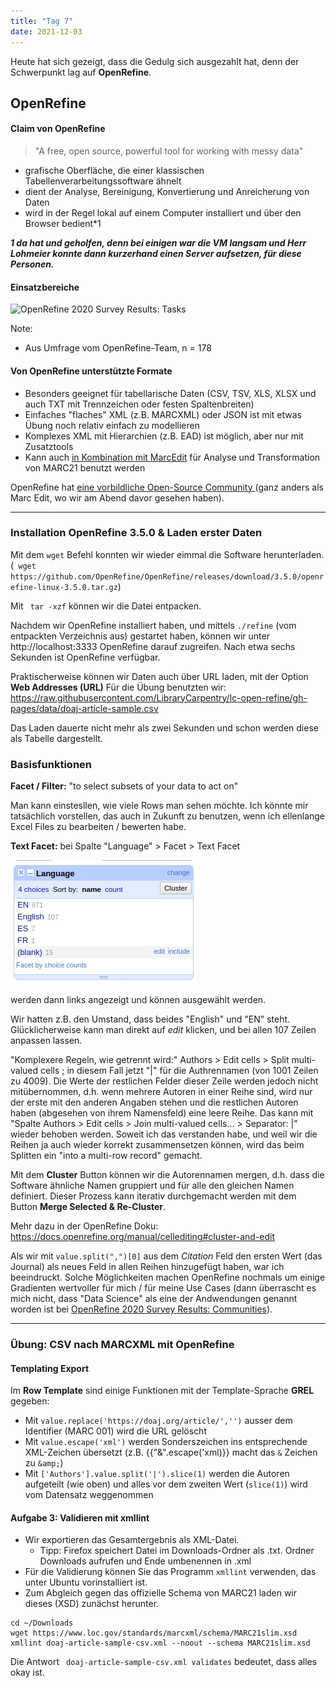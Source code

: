 ```yaml
---
title: "Tag 7"
date: 2021-12-03
---
```


Heute hat sich gezeigt, dass die Gedulg sich ausgezahlt hat, denn der Schwerpunkt lag auf **OpenRefine**.

## OpenRefine

#### Claim von OpenRefine

>  "A free, open source, powerful tool for working with messy data"

* grafische Oberfläche, die einer klassischen Tabellenverarbeitungssoftware ähnelt
* dient der Analyse, Bereinigung, Konvertierung und Anreicherung von Daten
* wird in der Regel lokal auf einem Computer installiert und über den Browser bedient*1

***1 da hat und geholfen, denn bei einigen war die VM langsam und Herr Lohmeier konnte dann kurzerhand einen Server aufsetzen, für diese Personen.***

#### Einsatzbereiche

![OpenRefine 2020 Survey Results: Tasks](https://raw.githubusercontent.com/OpenRefine/openrefine.github.com/master/images/2020survey/4.png)

Note:
- Aus Umfrage vom OpenRefine-Team, n = 178

#### Von OpenRefine unterstützte Formate

* Besonders geeignet für tabellarische Daten (CSV, TSV, XLS, XLSX und auch TXT mit Trennzeichen oder festen Spaltenbreiten)
* Einfaches "flaches" XML (z.B. MARCXML) oder JSON ist mit etwas Übung noch relativ einfach zu modellieren
* Komplexes XML mit Hierarchien (z.B. EAD) ist möglich, aber nur mit Zusatztools
* Kann auch [in Kombination mit MarcEdit](https://blog.reeset.net/archives/1873) für Analyse und Transformation von MARC21 benutzt werden


OpenRefine hat [eine vorbildliche Open-Source Community ](https://github.com/OpenRefine/OpenRefine/graphs/contributors) (ganz anders als Marc Edit, wo wir am Abend davor gesehen haben).

---

### Installation OpenRefine 3.5.0 & Laden erster Daten

Mit dem ```wget``` Befehl konnten wir wieder eimmal die Software herunterladen. (``` wget https://github.com/OpenRefine/OpenRefine/releases/download/3.5.0/openrefine-linux-3.5.0.tar.gz```)
    
Mit ``` tar -xzf``` können wir die Datei entpacken. 

Nachdem wir OpenRefine installiert haben, und mittels ```./refine``` (vom entpackten Verzeichnis aus) gestartet haben, können wir unter http://localhost:3333 OpenRefine darauf zugreifen. Nach etwa sechs Sekunden ist OpenRefine verfügbar.

Praktischerweise können wir Daten auch über URL laden, mit der Option **Web Addresses (URL)**
Für die Übung benutzten wir: https://raw.githubusercontent.com/LibraryCarpentry/lc-open-refine/gh-pages/data/doaj-article-sample.csv

Das Laden dauerte nicht mehr als zwei Sekunden und schon werden diese als Tabelle dargestellt.

### Basisfunktionen 

**Facet / Filter:** "to select subsets of your data to act on"

Man kann einstesllen, wie viele Rows man sehen möchte. Ich könnte mir tatsächlich vorstellen, das auch in Zukunft zu benutzen, wenn ich ellenlange Excel Files zu bearbeiten / bewerten habe.

**Text Facet:** bei Spalte "Language" > Facet > Text Facet

![screenshot Text Facet](../img/screenshot-text-facet.png)

werden dann links angezeigt und können ausgewählt werden.

Wir hatten z.B. den Umstand, dass beides "English" und "EN" steht. Glücklicherweise kann man direkt auf *edit* klicken, und bei allen 107 Zeilen anpassen lassen.

"Komplexere Regeln, wie getrennt wird:" Authors > Edit cells > Split multi-valued cells ; in diesem Fall jetzt "|" für die Authrennamen (von 1001 Zeilen zu 4009). Die Werte der restlichen Felder dieser Zeile werden jedoch nicht mitübernommen, d.h. wenn mehrere Autoren in einer Reihe sind, wird nur der erste mit den anderen Angaben stehen und die restlichen Autoren haben (abgesehen von ihrem Namensfeld) eine leere Reihe.
Das kann mit "Spalte Authors > Edit cells > Join multi-valued cells… > Separator: |" wieder behoben werden.
Soweit ich das verstanden habe, und weil wir die Reihen ja auch wieder korrekt zusammensetzen können, wird das beim Splitten ein "into a multi-row record"  gemacht.

Mit dem **Cluster** Button können wir die Autorennamen mergen, d.h. dass die Software ähnliche Namen gruppiert und für alle den gleichen Namen definiert. Dieser Prozess kann iterativ durchgemacht werden mit dem Button **Merge Selected & Re-Cluster**.

Mehr dazu in der OpenRefine Doku: https://docs.openrefine.org/manual/cellediting#cluster-and-edit

Als wir mit ```value.split(",")[0]``` aus dem *Citation* Feld den ersten Wert (das Journal) als neues Feld in allen Reihen hinzugefügt haben, war ich beeindruckt. Solche Möglichkeiten machen OpenRefine nochmals um einige Gradienten wertvoller für mich / für meine Use Cases (dann überrascht es mich nicht, dass "Data Science" als eine der Andwendungen genannt worden ist bei [OpenRefine 2020 Survey Results: Communities](https://raw.githubusercontent.com/OpenRefine/openrefine.github.com/master/images/2020survey/1.png)).

---

### Übung: CSV nach MARCXML mit OpenRefine

#### Templating Export

Im **Row Template** sind einige Funktionen mit der Template-Sprache **GREL** gegeben:

* Mit ```value.replace('https://doaj.org/article/','')``` ausser dem Identifier (MARC 001) wird die URL gelöscht
* Mit ```value.escape('xml')``` werden Sonderszeichen ins entsprechende XML-Zeichen übersetzt (z.B. {{"&".escape('xml)}} macht das ```&``` Zeichen zu ```&amp;```) 
* Mit ```['Authors'].value.split('|').slice(1)``` werden die Autoren aufgeteilt (wie oben) und alles vor dem zweiten Wert (```slice(1)```) wird vom Datensatz weggenommen

#### Aufgabe 3: Validieren mit xmllint

* Wir exportieren das Gesamtergebnis als XML-Datei.
  * Tipp: Firefox speichert Datei im Downloads-Ordner als .txt. Ordner Downloads aufrufen und Ende umbenennen in .xml
* Für die Validierung können Sie das Programm `xmllint` verwenden, das unter Ubuntu vorinstalliert ist.
* Zum Abgleich gegen das offizielle Schema von MARC21 laden wir dieses (XSD) zunächst herunter.

```shell
cd ~/Downloads
wget https://www.loc.gov/standards/marcxml/schema/MARC21slim.xsd
xmllint doaj-article-sample-csv.xml --noout --schema MARC21slim.xsd
```

Die Antwort ``` doaj-article-sample-csv.xml validates``` bedeutet, dass alles okay ist.
